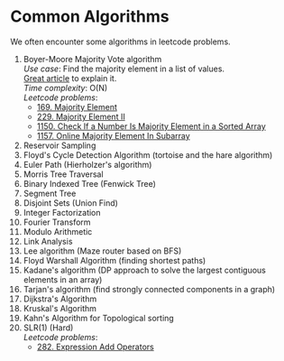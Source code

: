 # Common Algorithms

We often encounter some algorithms in leetcode problems.

1. Boyer-Moore Majority Vote algorithm  
*Use case*: Find the majority element in a list of values.  
[Great article](https://gregable.com/2013/10/majority-vote-algorithm-find-majority.html) to explain it.  
*Time complexity*: O(N)  
*Leetcode problems*:  
    * [169. Majority Element](https://leetcode.com/problems/majority-element/)
    * [229. Majority Element II](https://leetcode.com/problems/majority-element-ii/)
    * [1150. Check If a Number Is Majority Element in a Sorted Array](https://leetcode.com/problems/check-if-a-number-is-majority-element-in-a-sorted-array/)
    * [1157. Online Majority Element In Subarray](https://leetcode.com/problems/online-majority-element-in-subarray/)
1. Reservoir Sampling  
1. Floyd's Cycle Detection Algorithm (tortoise and the hare algorithm)
1. Euler Path (Hierholzer's algorithm)
1. Morris Tree Traversal
1. Binary Indexed Tree (Fenwick Tree)
1. Segment Tree 
1. Disjoint Sets (Union Find)
1. Integer Factorization
1. Fourier Transform
1. Modulo Arithmetic
1. Link Analysis  
1. Lee algorithm (Maze router based on BFS)
1. Floyd Warshall Algorithm (finding shortest paths)
1. Kadane's algorithm (DP approach to solve the largest contiguous elements in an array)
1. Tarjan's algorithm (find strongly connected components in a graph)
1. Dijkstra's Algorithm
1. Kruskal's Algorithm
1. Kahn's Algorithm for Topological sorting  
1. SLR(1) (Hard)  
*Leetcode problems*:
    * [282. Expression Add Operators](https://leetcode.com/problems/expression-add-operators/discuss/71975/Some-thoughts-on-the-algorithm%3A-SLR(1)-and-optimization%3A-meet-in-the-middle-(-spatial-data-structure))
